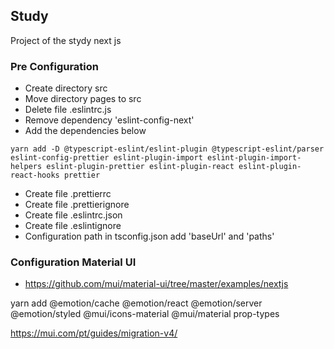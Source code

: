 ## Study

Project of the stydy next js

### Pre Configuration

* Create directory src
* Move directory pages to src
* Delete file .eslintrc.js
* Remove dependency 'eslint-config-next'
* Add the dependencies below

```
yarn add -D @typescript-eslint/eslint-plugin @typescript-eslint/parser eslint-config-prettier eslint-plugin-import eslint-plugin-import-helpers eslint-plugin-prettier eslint-plugin-react eslint-plugin-react-hooks prettier
```

* Create file .prettierrc
* Create file .prettierignore
* Create file .eslintrc.json
* Create file .eslintignore
* Configuration path in tsconfig.json add 'baseUrl' and  'paths'


### Configuration Material UI

* https://github.com/mui/material-ui/tree/master/examples/nextjs

yarn add @emotion/cache @emotion/react @emotion/server @emotion/styled @mui/icons-material @mui/material prop-types


https://mui.com/pt/guides/migration-v4/

